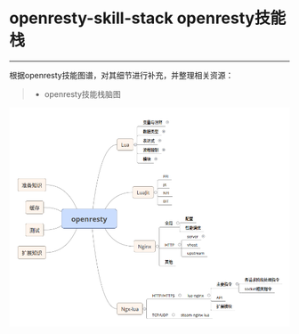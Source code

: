 # openresty-skill-stack openresty技能栈

------

根据openresty技能图谱，对其细节进行补充，并整理相关资源：

> * openresty技能栈脑图


![技能栈脑图预览图](https://github.com/shixinke/openresty-skill-stack/blob/master/static/images/openresty-skill-stack-map.png)


